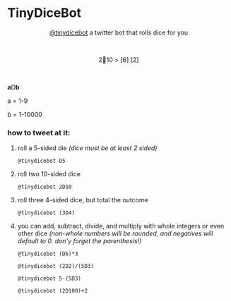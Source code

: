 # TinyDiceBot
<p align="center">
<a href="https://twitter.com/TinyDiceBot">@tinydicebot</a>
a twitter bot that rolls dice for you
</p><br>

<p align="center">
2🎲10 > [6] [2]
</p><br>

**a**D**b**

a = 1-9

b = 1-10000

<h3>how to tweet at it:</h3>

1. roll a 5-sided die *(dice must be at least 2 sided)*

    `@tinydicebot D5`

2. roll two 10-sided dice

    `@tinydicebot 2D10`

3. roll three 4-sided dice, but total the outcome

    `@tinydicebot (3D4)`

4. you can add, subtract, divide, and multiply with whole integers or even other dice *(non-whole numbers will be rounded, and negatives will default to 0. don'y forget the parenthesis!)*

    `@tinydicebot (D6)*3` 
   
    `@tinydicebot (2D2)/(5D3)`
    
    `@tinydicebot 5-(5D3)`
    
    `@tinydicebot (2D100)+2`
